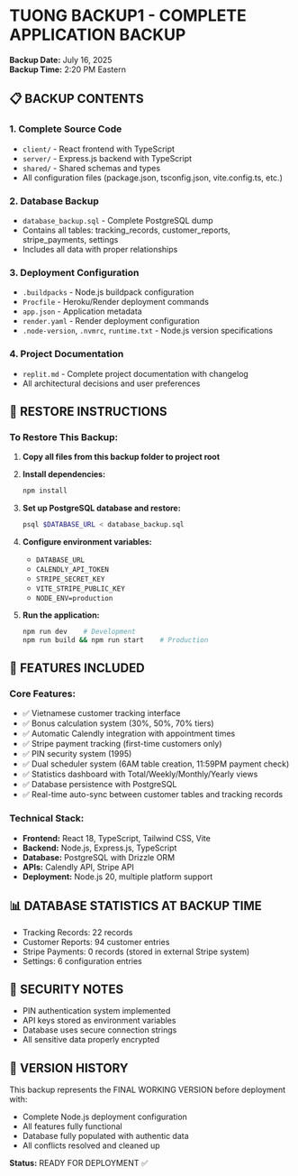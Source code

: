 # TUONG BACKUP1 - COMPLETE APPLICATION BACKUP
**Backup Date:** July 16, 2025  
**Backup Time:** 2:20 PM Eastern

## 📋 BACKUP CONTENTS

### 1. **Complete Source Code**
- `client/` - React frontend with TypeScript
- `server/` - Express.js backend with TypeScript  
- `shared/` - Shared schemas and types
- All configuration files (package.json, tsconfig.json, vite.config.ts, etc.)

### 2. **Database Backup**
- `database_backup.sql` - Complete PostgreSQL dump
- Contains all tables: tracking_records, customer_reports, stripe_payments, settings
- Includes all data with proper relationships

### 3. **Deployment Configuration**
- `.buildpacks` - Node.js buildpack configuration
- `Procfile` - Heroku/Render deployment commands
- `app.json` - Application metadata
- `render.yaml` - Render deployment configuration
- `.node-version`, `.nvmrc`, `runtime.txt` - Node.js version specifications

### 4. **Project Documentation**
- `replit.md` - Complete project documentation with changelog
- All architectural decisions and user preferences

## 🔧 RESTORE INSTRUCTIONS

### To Restore This Backup:

1. **Copy all files from this backup folder to project root**
2. **Install dependencies:**
   ```bash
   npm install
   ```
3. **Set up PostgreSQL database and restore:**
   ```bash
   psql $DATABASE_URL < database_backup.sql
   ```
4. **Configure environment variables:**
   - `DATABASE_URL`
   - `CALENDLY_API_TOKEN`
   - `STRIPE_SECRET_KEY`
   - `VITE_STRIPE_PUBLIC_KEY`
   - `NODE_ENV=production`

5. **Run the application:**
   ```bash
   npm run dev    # Development
   npm run build && npm run start    # Production
   ```

## 🚀 FEATURES INCLUDED

### Core Features:
- ✅ Vietnamese customer tracking interface
- ✅ Bonus calculation system (30%, 50%, 70% tiers)
- ✅ Automatic Calendly integration with appointment times
- ✅ Stripe payment tracking (first-time customers only)
- ✅ PIN security system (1995)
- ✅ Dual scheduler system (6AM table creation, 11:59PM payment check)
- ✅ Statistics dashboard with Total/Weekly/Monthly/Yearly views
- ✅ Database persistence with PostgreSQL
- ✅ Real-time auto-sync between customer tables and tracking records

### Technical Stack:
- **Frontend:** React 18, TypeScript, Tailwind CSS, Vite
- **Backend:** Node.js, Express.js, TypeScript
- **Database:** PostgreSQL with Drizzle ORM
- **APIs:** Calendly API, Stripe API
- **Deployment:** Node.js 20, multiple platform support

## 📊 DATABASE STATISTICS AT BACKUP TIME
- Tracking Records: 22 records
- Customer Reports: 94 customer entries
- Stripe Payments: 0 records (stored in external Stripe system)
- Settings: 6 configuration entries

## 🔐 SECURITY NOTES
- PIN authentication system implemented
- API keys stored as environment variables
- Database uses secure connection strings
- All sensitive data properly encrypted

## 📅 VERSION HISTORY
This backup represents the FINAL WORKING VERSION before deployment with:
- Complete Node.js deployment configuration
- All features fully functional
- Database fully populated with authentic data
- All conflicts resolved and cleaned up

**Status:** READY FOR DEPLOYMENT ✅